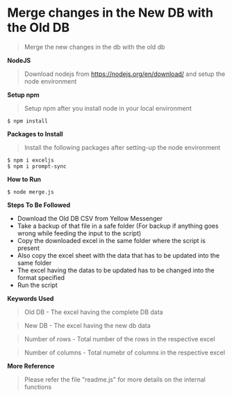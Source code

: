 # Merge changes in the New DB with the Old DB

> Merge the new changes in the db with the old db

**NodeJS**

> Download nodejs from https://nodejs.org/en/download/ and setup the node environment

**Setup npm**

> Setup npm after you install node in your local environment

```shell
$ npm install
```

**Packages to Install**

> Install the following packages after setting-up the node environment 

```shell
$ npm i exceljs
$ npm i prompt-sync
```

**How to Run**

```shell
$ node merge.js
```

**Steps To Be Followed**

- Download the Old DB CSV from Yellow Messenger
- Take a backup of that file in a safe folder (For backup if anything goes wrong while feeding the input to the script)
- Copy the downloaded excel in the same folder where the script is present
- Also copy the excel sheet with the data that has to be updated into the same folder
- The excel having the datas to be updated has to be changed into the format specified
- Run the script

**Keywords Used**

> Old DB - The excel having the complete DB data

> New DB - The excel having the new db data

> Number of rows - Total number of the rows in the respective excel

> Number of columns - Total numebr of columns in the respective excel

**More Reference**

> Please refer the file "readme.js" for more details on the internal functions